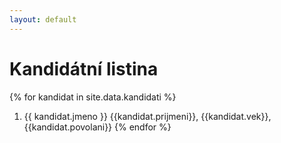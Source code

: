 ```yaml
---
layout: default
---
```


# Kandidátní listina

{% for kandidat in site.data.kandidati %}
1. {{ kandidat.jmeno }} {{kandidat.prijmeni}}, {{kandidat.vek}}, {{kandidat.povolani}}
{% endfor %}
